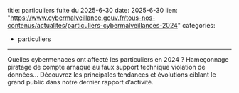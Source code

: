  
title: particuliers fuite du 2025-6-30
date: 2025-6-30
lien: "https://www.cybermalveillance.gouv.fr/tous-nos-contenus/actualites/particuliers-cybermalveillances-2024"
categories:
  - particuliers
---

Quelles cybermenaces ont affecté les particuliers en 2024 ? Hameçonnage
piratage de compte
arnaque au faux support technique
violation de données… Découvrez les principales tendances et évolutions ciblant le grand public dans notre dernier rapport d’activité.

